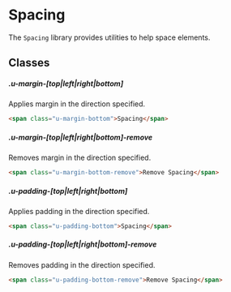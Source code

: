 # Spacing

The `Spacing` library provides utilities to help space elements.

## Classes

##### .u-margin-[top|left|right|bottom]

Applies margin in the direction specified.

```html
<span class="u-margin-bottom">Spacing</span>  
```

##### .u-margin-[top|left|right|bottom]-remove

Removes margin in the direction specified.

```html
<span class="u-margin-bottom-remove">Remove Spacing</span>  
```

##### .u-padding-[top|left|right|bottom]

Applies padding in the direction specified.

```html
<span class="u-padding-bottom">Spacing</span>  
```

##### .u-padding-[top|left|right|bottom]-remove

Removes padding in the direction specified.

```html
<span class="u-padding-bottom-remove">Remove Spacing</span>  
```